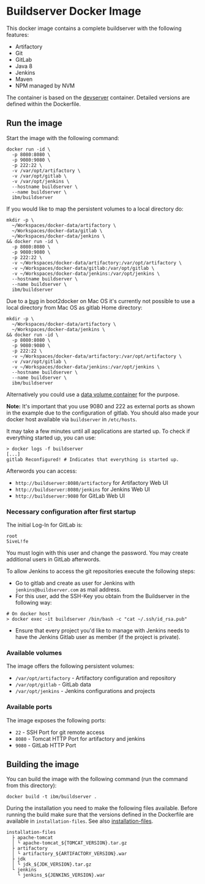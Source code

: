 # Buildserver Docker Image

This docker image contains a complete buildserver with the following features:

* Artifactory
* Git
* GitLab
* Java 8
* Jenkins
* Maven
* NPM managed by NVM

The container is based on the [devserver](../devserver) container. Detailed versions are defined within the Dockerfile.

## Run the image

Start the image with the following command:

```
docker run -id \
  -p 8080:8080 \
  -p 9080:9080 \
  -p 222:22 \
  -v /var/opt/artifactory \
  -v /var/opt/gitlab \
  -v /var/opt/jenkins \
  --hostname buildserver \
  --name buildserver \
  ibm/buildserver
```

If you would like to map the persistent volumes to a local directory do:

```
mkdir -p \
  ~/Workspaces/docker-data/artifactory \
  ~/Workspaces/docker-data/gitlab \
  ~/Workspaces/docker-data/jenkins \
&& docker run -id \
  -p 8080:8080 \
  -p 9080:9080 \
  -p 222:22 \
  -v ~/Workspaces/docker-data/artifactory:/var/opt/artifactory \
  -v ~/Workspaces/docker-data/gitlab:/var/opt/gitlab \
  -v ~/Workspaces/docker-data/jenkins:/var/opt/jenkins \
  --hostname buildserver \
  --name buildserver \
  ibm/buildserver
```

Due to a [bug](https://github.com/boot2docker/boot2docker/issues/581) in boot2docker on Mac OS it's currently not possible to use a local directory from Mac OS as gitlab Home directory:

```
mkdir -p \
  ~/Workspaces/docker-data/artifactory \
  ~/Workspaces/docker-data/jenkins \
&& docker run -id \
  -p 8080:8080 \
  -p 9080:9080 \
  -p 222:22 \
  -v ~/Workspaces/docker-data/artifactory:/var/opt/artifactory \
  -v /var/opt/gitlab \
  -v ~/Workspaces/docker-data/jenkins:/var/opt/jenkins \
  --hostname buildserver \
  --name buildserver \
  ibm/buildserver
```

Alternatively you could use a [data volume container](./buildserver-dvc) for the purpose.

**Note:** It's important that you use 9080 and 222 as external ports as shown in the example due to the configuration of gitlab. You should also made your docker host available via `buildserver` in `/etc/hosts`.

It may take a few minutes until all applications are started up. To check if everything started up, you can use:

```
> docker logs -f buildserver
[...]
gitlab Reconfigured! # Indicates that everything is started up.
```

Afterwords you can access:

* `http://buildserver:8080/artifactory` for Artifactory Web UI
* `http://buildserver:8080/jenkins` for Jenkins Web UI
* `http://buildserver:9080` for GitLab Web UI

### Necessary configuration after first startup

The initial Log-In for GitLab is:

```
root
5iveL!fe
```

You must login with this user and change the password. You may create additional users in GitLab afterwords.

To allow Jenkins to access the git repositories execute the following steps:

* Go to gitlab and create as user for Jenkins with `jenkins@buildserver.com` as mail address.
* For this user, add the SSH-Key you obtain from the Buildserver in the following way:

```
# On docker host
> docker exec -it buildserver /bin/bash -c "cat ~/.ssh/id_rsa.pub"
```

* Ensure that every project you'd like to manage with Jenkins needs to have the Jenkins Gitlab user as member (if the project is private).

### Available volumes

The image offers the following persistent volumes:

* `/var/opt/artifactory` - Artifactory configuration and repository
* `/var/opt/gitlab` - GitLab data
* `/var/opt/jenkins` - Jenkins configurations and projects

### Available ports

The image exposes the following ports:

* `22` - SSH Port for git remote access
* `8080` - Tomcat HTTP Port for artifactory and jenkins
* `9080` - GitLab HTTP Port

## Building the image

You can build the image with the following command (run the command from this directory):

```
docker build -t ibm/buildserver .
```

During the installation you need to make the following files available. Before running the build make sure that the versions defined in the Dockerfile are available in `installation-files`. See also [installation-files](../installation-files).

```
installation-files
  ├ apache-tomcat
  │ └ apache-tomcat_${TOMCAT_VERSION}.tar.gz
  ├ artifactory
  │ └ artifactory_${ARTIFACTORY_VERSION}.war
  ├ jdk
  │ └ jdk_${JDK_VERSION}.tar.gz
  └ jenkins
    └ jenkins_${JENKINS_VERSION}.war
```
